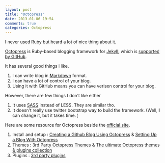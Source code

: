 ```yaml
---
layout: post
title: "Octopress"
date: 2013-01-06 19:54
comments: true
categories: Octopress
---
```

I never used Ruby but heard a lot of nice thing about it.

[Octopress][1] is Ruby-based blogging framework for [Jekyll][2], which is [supported by GitHub][10].

It has several good things I like.

1. I can write blog in [Markdown][3] format.
2. I can have a lot of control of your blog.
3. Using it with GitHub means you can have verison control for your blog.

However, there are few things I don't like either

1. It uses [SASS][9] instead of LESS. They are similar tho.
2. It doesn't really use twitter bootstrap way to build the framework.
   (Well, I can change it, but it takes time. )

Here are some resource for Octopress beside the [official site][1].

1. Install and setup : [Creating a Github Blog Using Octopress][4] & [Setting Up a Blog With Octopress][8]
2. Themes : [3rd Party Octopress Themes][5] & [The ultimate Octopress themes & plugins collection][6]
3. Plugins : [3rd party plugins][7]

[1]:http://octopress.org/blog/2011/07/23/octopress-20-surfaces/ "Octopress"
[2]:https://github.com/mojombo/jekyll#readme "Jekyll"
[3]:http://en.wikipedia.org/wiki/Markdown "Markdown Wiki"
[4]:http://www.tomordonez.com/blog/2012/06/04/creating-a-github-blog-using-octopress/
[5]:https://github.com/imathis/octopress/wiki/3rd-Party-Octopress-Themes
[6]:http://octopressthemes.com/
[7]:https://github.com/imathis/octopress/wiki/3rd-party-plugins
[8]:http://www.viggiosoft.com/blog/blog/2011/09/28/setting-up-a-blog-with-octopress/
[9]:http://sass-lang.com/
[10]:https://help.github.com/articles/using-jekyll-with-pages
